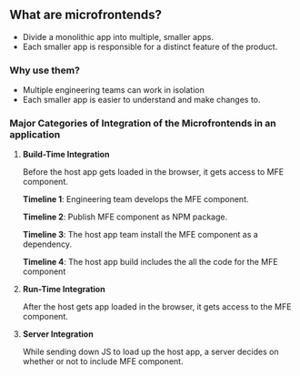 ## What are microfrontends?
- Divide a monolithic app into multiple, smaller apps.
- Each smaller app is responsible for a distinct feature of the product.

### Why use them?
- Multiple engineering teams can work in isolation
- Each smaller app is easier to understand and make changes to.

### Major Categories of Integration of the Microfrontends in an application

1. **Build-Time Integration**

   Before the host app gets loaded in the browser, it gets access to MFE component.

   **Timeline 1**: Engineering team develops the MFE component.

   **Timeline 2**: Publish MFE component as NPM package.

   **Timeline 3**: The host app team install the MFE component as a dependency.

   **Timeline 4**: The host app build includes the all the code for the  MFE component 
   
   
3. **Run-Time Integration**

   After the host gets app loaded in the browser, it gets access to the MFE component.

4. **Server Integration**

   While sending down JS to load up the host app, a server decides on whether or not to include MFE component.  

